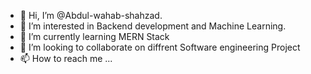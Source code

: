- 👋 Hi, I’m @Abdul-wahab-shahzad.
- 👀 I’m interested in Backend development and Machine Learning.
- 🌱 I’m currently learning MERN Stack
- 💞️ I’m looking to collaborate on diffrent Software engineering Project
- 📫 How to reach me ...

<!---
Abdul-wahab-shahzad/Abdul-wahab-shahzad is a ✨ special ✨ repository because its `README.md` (this file) appears on your GitHub profile.
You can click the Preview link to take a look at your changes.
--->
